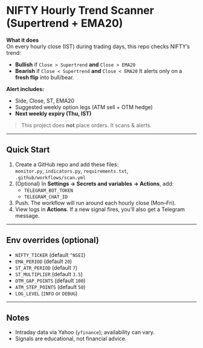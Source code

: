 # NIFTY Hourly Trend Scanner (Supertrend + EMA20)

**What it does**  
On every hourly close (IST) during trading days, this repo checks NIFTY’s trend:
- **Bullish** if `Close > Supertrend` **and** `Close > EMA20`
- **Bearish** if `Close < Supertrend` **and** `Close < EMA20`
It alerts only on a **fresh flip** into bull/bear.

**Alert includes:**
- Side, Close, ST, EMA20
- Suggested weekly option legs (ATM sell + OTM hedge)
- **Next weekly expiry (Thu, IST)**

> This project does **not** place orders. It scans & alerts.

---

## Quick Start
1. Create a GitHub repo and add these files:  
   `monitor.py`, `indicators.py`, `requirements.txt`, `.github/workflows/scan.yml`
2. (Optional) In **Settings → Secrets and variables → Actions**, add:
   - `TELEGRAM_BOT_TOKEN`
   - `TELEGRAM_CHAT_ID`
3. Push. The workflow will run around each hourly close (Mon–Fri).
4. View logs in **Actions**. If a new signal fires, you’ll also get a Telegram message.

---

## Env overrides (optional)
- `NIFTY_TICKER` (default `^NSEI`)
- `EMA_PERIOD` (default `20`)
- `ST_ATR_PERIOD` (default `7`)
- `ST_MULTIPLIER` (default `3.5`)
- `OTM_GAP_POINTS` (default `100`)
- `ATM_STEP_POINTS` (default `50`)
- `LOG_LEVEL` (`INFO` or `DEBUG`)

---

## Notes
- Intraday data via Yahoo (`yfinance`); availability can vary.
- Signals are educational, not financial advice.
